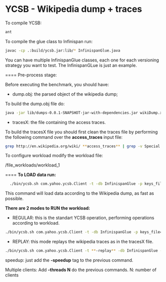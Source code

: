 YCSB - Wikipedia dump + traces
====
To compile YCSB:

```bash
ant 
```

To compile the glue class to Infinispan run:
```bash
javac -cp .:build/ycsb.jar:lib/* InfinispanGlue.java
```

You can have multiple InfinispanGlue classes, each one for each versioning strategy you want to test.
The InfinispanGLue is just an example.

====
Pre-process stage:

Before executing the benchmark, you should have:

- dump.obj: the parsed object of the wikipedia dump;

To build the dump.obj file do:

```bash
java -jar lib/dumps-0.0.1-SNAPSHOT-jar-with-dependencies.jar wikiDump.xml
```
- tracesX: the file containing the access traces.

To build the tracesX file you should first clean the traces file by performing the following command over the **access_traces** input file:

```bash
grep http://en.wikipedia.org/wiki/ **access_traces** | grep -v Special: | grep -v User_talk: | grep -v Image: | grep -v Category: | grep -v Wikipedia: | grep -v Wikipedia_talk: |grep -v Portal: | grep -v User: | grep -v Talk | grep -v Template_talk | grep -v ? | grep -v css | grep -v class | grep -v title= >> tracesX
```

To configure workload modify the workload file: 

/file_workloads/workload_1

====
**To LOAD data run:**

```bash
  ./bin/ycsb.sh com.yahoo.ycsb.Client -t -db InfinispanGlue -p keys_file=dump.obj -p replay_keys_file=tracesX -P file_workloads/workload_1
```  
  
  This command will load data according to the Wikipedia dump, as fast as possible.
  

**There are 2 modes to RUN the workload:**

- REGULAR: this is the standart YCSB operation, performing operations according to workload.

```bash
./bin/ycsb.sh com.yahoo.ycsb.Client -t -db InfinispanGlue -p keys_file=file_workloads/dump.obj -p replay_keys_file=file_workloads/tracesX -P file_workloads/workload_1
```

- REPLAY: this mode replays the wikipedia traces as in the tracesX file.

```bash
./bin/ycsb.sh com.yahoo.ycsb.Client -t **-replay** -db InfinispanGlue -p keys_file=file_workloads/dump.obj -p replay_keys_file=file_workloads/tracesX -P file_workloads/workload_1
```

  speedup: just add the **-speedup** tag to the previous command.
  
  Multiple clients: Add **-threads N** do the previous commands. N: number of clients



